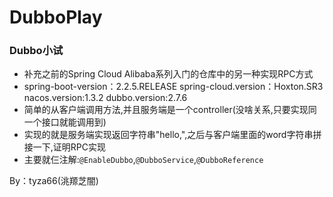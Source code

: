 # DubboPlay
### Dubbo小试

- 补充之前的Spring Cloud Alibaba系列入门的仓库中的另一种实现RPC方式
- spring-boot-version：2.2.5.RELEASE
  spring-cloud.version：Hoxton.SR3
  nacos.version:1.3.2
  dubbo.version:2.7.6
- 简单的从客户端调用方法,并且服务端是一个controller(没啥关系,只要实现同一个接口就能调用到)
- 实现的就是服务端实现返回字符串"hello,",之后与客户端里面的word字符串拼接一下,证明RPC实现
- 主要就仨注解:`@EnableDubbo`,`@DubboService`,`@DubboReference`

By：tyza66(洮羱芝闇)